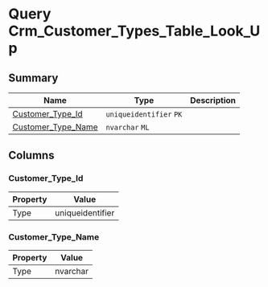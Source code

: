 # Query Crm_Customer_Types_Table_Look_Up


## Summary

| Name | Type | Description |
| - | - | --- |
|[Customer_Type_Id](#customer_type_id)|`uniqueidentifier` `PK`||
|[Customer_Type_Name](#customer_type_name)|`nvarchar` `ML`||

## Columns

### Customer_Type_Id

| Property | Value |
| - | - |
|Type|uniqueidentifier|

### Customer_Type_Name

| Property | Value |
| - | - |
|Type|nvarchar|


